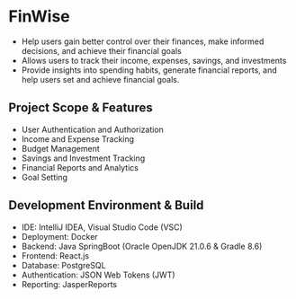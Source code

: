 # FinWise
- Help users gain better control over their finances, make informed decisions, and achieve their financial goals
- Allows users to track their income, expenses, savings, and investments
- Provide insights into spending habits, generate financial reports, and help users set and achieve financial goals. 

## Project Scope & Features
- User Authentication and Authorization
- Income and Expense Tracking
- Budget Management
- Savings and Investment Tracking
- Financial Reports and Analytics
- Goal Setting 

## Development Environment & Build
- IDE: IntelliJ IDEA, Visual Studio Code (VSC)
- Deployment: Docker
- Backend: Java SpringBoot (Oracle OpenJDK 21.0.6 & Gradle 8.6)
- Frontend: React.js
- Database: PostgreSQL
- Authentication: JSON Web Tokens (JWT)
- Reporting: JasperReports
